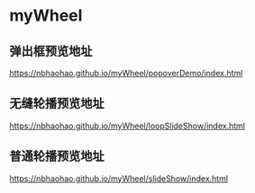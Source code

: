 # myWheel
## 弹出框预览地址
https://nbhaohao.github.io/myWheel/popoverDemo/index.html
## 无缝轮播预览地址
https://nbhaohao.github.io/myWheel/loopSlideShow/index.html
## 普通轮播预览地址
https://nbhaohao.github.io/myWheel/slideShow/index.html
